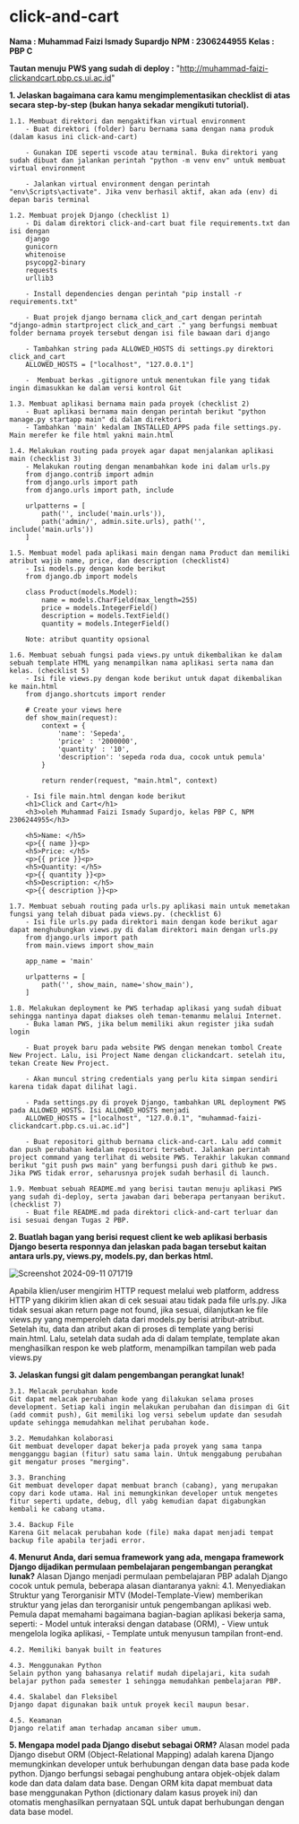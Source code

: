 # click-and-cart 
**Nama : Muhammad Faizi Ismady Supardjo**
**NPM : 2306244955**
**Kelas : PBP C**

**Tautan menuju PWS yang sudah di deploy :** "http://muhammad-faizi-clickandcart.pbp.cs.ui.ac.id"

**1. Jelaskan bagaimana cara kamu mengimplementasikan checklist di atas secara step-by-step (bukan hanya sekadar mengikuti tutorial).**

    1.1. Membuat direktori dan mengaktifkan virtual environment
        - Buat direktori (folder) baru bernama sama dengan nama produk (dalam kasus ini click-and-cart)

        - Gunakan IDE seperti vscode atau terminal. Buka direktori yang sudah dibuat dan jalankan perintah "python -m venv env" untuk membuat virtual environment

        - Jalankan virtual environment dengan perintah "env\Scripts\activate". Jika venv berhasil aktif, akan ada (env) di depan baris terminal

    1.2. Membuat projek Django (checklist 1)
        - Di dalam direktori click-and-cart buat file requirements.txt dan isi dengan
        django
        gunicorn
        whitenoise
        psycopg2-binary
        requests
        urllib3

        - Install dependencies dengan perintah "pip install -r requirements.txt"

        - Buat projek django bernama click_and_cart dengan perintah "django-admin startproject click_and_cart ." yang berfungsi membuat folder bernama proyek tersebut dengan isi file bawaan dari django

        - Tambahkan string pada ALLOWED_HOSTS di settings.py direktori click_and_cart 
        ALLOWED_HOSTS = ["localhost", "127.0.0.1"]

        -  Membuat berkas .gitignore untuk menentukan file yang tidak ingin dimasukkan ke dalam versi kontrol Git

    1.3. Membuat aplikasi bernama main pada proyek (checklist 2)
        - Buat aplikasi bernama main dengan perintah berikut "python manage.py startapp main" di dalam direktori
        - Tambahkan 'main' kedalam INSTALLED_APPS pada file settings.py. Main merefer ke file html yakni main.html

    1.4. Melakukan routing pada proyek agar dapat menjalankan aplikasi main (checklist 3)
        - Melakukan routing dengan menambahkan kode ini dalam urls.py
        from django.contrib import admin
        from django.urls import path
        from django.urls import path, include

        urlpatterns = [
            path('', include('main.urls')),
            path('admin/', admin.site.urls), path('', include('main.urls'))
        ]

    1.5. Membuat model pada aplikasi main dengan nama Product dan memiliki atribut wajib name, price, dan description (checklist4)
        - Isi models.py dengan kode berikut
        from django.db import models

        class Product(models.Model):
            name = models.CharField(max_length=255)
            price = models.IntegerField()
            description = models.TextField()
            quantity = models.IntegerField()

        Note: atribut quantity opsional

    1.6. Membuat sebuah fungsi pada views.py untuk dikembalikan ke dalam sebuah template HTML yang menampilkan nama aplikasi serta nama dan kelas. (checklist 5)
        - Isi file views.py dengan kode berikut untuk dapat dikembalikan ke main.html
        from django.shortcuts import render

        # Create your views here
        def show_main(request):
            context = {
                'name': 'Sepeda',
                'price' : '2000000',
                'quantity' : '10',
                'description': 'sepeda roda dua, cocok untuk pemula'
            }

            return render(request, "main.html", context)

        - Isi file main.html dengan kode berikut
        <h1>Click and Cart</h1>
        <h3>oleh Muhammad Faizi Ismady Supardjo, kelas PBP C, NPM 2306244955</h3>

        <h5>Name: </h5>
        <p>{{ name }}<p>
        <h5>Price: </h5>
        <p>{{ price }}<p>
        <h5>Quantity: </h5>
        <p>{{ quantity }}<p>
        <h5>Description: </h5>
        <p>{{ description }}<p>

    1.7. Membuat sebuah routing pada urls.py aplikasi main untuk memetakan fungsi yang telah dibuat pada views.py. (checklist 6)
        - Isi file urls.py pada direktori main dengan kode berikut agar dapat menghubungkan views.py di dalam direktori main dengan urls.py
        from django.urls import path
        from main.views import show_main

        app_name = 'main'

        urlpatterns = [
            path('', show_main, name='show_main'),
        ]

    1.8. Melakukan deployment ke PWS terhadap aplikasi yang sudah dibuat sehingga nantinya dapat diakses oleh teman-temanmu melalui Internet.
        - Buka laman PWS, jika belum memiliki akun register jika sudah login

        - Buat proyek baru pada website PWS dengan menekan tombol Create New Project. Lalu, isi Project Name dengan clickandcart. setelah itu, tekan Create New Project.

        - Akan muncul string credentials yang perlu kita simpan sendiri karena tidak dapat dilihat lagi.

        - Pada settings.py di proyek Django, tambahkan URL deployment PWS pada ALLOWED_HOSTS. Isi ALLOWED_HOSTS menjadi
        ALLOWED_HOSTS = ["localhost", "127.0.0.1", "muhammad-faizi-clickandcart.pbp.cs.ui.ac.id"]

        - Buat repositori github bernama click-and-cart. Lalu add commit dan push perubahan kedalam repositori tersebut. Jalankan perintah project command yang terlihat di website PWS. Terakhir lakukan command berikut "git push pws main" yang berfungsi push dari github ke pws. Jika PWS tidak error, seharusnya projek sudah berhasil di launch.

    1.9. Membuat sebuah README.md yang berisi tautan menuju aplikasi PWS yang sudah di-deploy, serta jawaban dari beberapa pertanyaan berikut. (checklist 7)
        - Buat file README.md pada direktori click-and-cart terluar dan isi sesuai dengan Tugas 2 PBP.

**2. Buatlah bagan yang berisi request client ke web aplikasi berbasis Django beserta responnya dan jelaskan pada bagan tersebut kaitan antara urls.py, views.py, models.py, dan berkas html.**

![Screenshot 2024-09-11 071719](https://github.com/user-attachments/assets/2033f79d-990b-4ecb-9559-4e9fd6eed75d)

Apabila klien/user mengirim HTTP request melalui web platform, address HTTP yang dikirim klien akan di cek sesuai atau tidak pada file urls.py. Jika tidak sesuai akan return page not found, jika sesuai, dilanjutkan ke file views.py yang memperoleh data dari models.py berisi atribut-atribut. Setelah itu, data dan atribut akan di proses di template yang berisi main.html. Lalu, setelah data sudah ada di dalam template, template akan menghasilkan respon ke web platform, menampilkan tampilan web pada views.py

**3. Jelaskan fungsi git dalam pengembangan perangkat lunak!**

    3.1. Melacak perubahan kode
    Git dapat melacak perubahan kode yang dilakukan selama proses development. Setiap kali ingin melakukan perubahan dan disimpan di Git (add commit push), Git memiliki log versi sebelum update dan sesudah update sehingga memudahkan melihat perubahan kode.

    3.2. Memudahkan kolaborasi
    Git membuat developer dapat bekerja pada proyek yang sama tanpa mengganggu bagian (fitur) satu sama lain. Untuk menggabung perubahan git mengatur proses "merging".

    3.3. Branching
    Git membuat developer dapat membuat branch (cabang), yang merupakan copy dari kode utama. Hal ini memungkinkan developer untuk mengetes fitur seperti update, debug, dll yabg kemudian dapat digabungkan kembali ke cabang utama.

    3.4. Backup File
    Karena Git melacak perubahan kode (file) maka dapat menjadi tempat backup file apabila terjadi error.

**4. Menurut Anda, dari semua framework yang ada, mengapa framework Django dijadikan permulaan pembelajaran pengembangan perangkat lunak?**
    Alasan Django menjadi permulaan pembelajaran PBP adalah Django cocok untuk pemula, beberapa alasan diantaranya yakni:
    4.1. Menyediakan Struktur yang Terorganisir
    MTV (Model-Template-View) memberikan struktur yang jelas dan terorganisir untuk pengembangan aplikasi web. Pemula dapat memahami bagaimana bagian-bagian aplikasi bekerja sama, seperti:
        - Model untuk interaksi dengan database (ORM),
        - View untuk mengelola logika aplikasi,
        - Template untuk menyusun tampilan front-end.

    4.2. Memiliki banyak built in features

    4.3. Menggunakan Python
    Selain python yang bahasanya relatif mudah dipelajari, kita sudah belajar python pada semester 1 sehingga memudahkan pembelajaran PBP.

    4.4. Skalabel dan Fleksibel
    Django dapat digunakan baik untuk proyek kecil maupun besar.

    4.5. Keamanan
    Django relatif aman terhadap ancaman siber umum.

**5. Mengapa model pada Django disebut sebagai ORM?**
    Alasan model pada Django disebut ORM (Object-Relational Mapping) adalah karena Django memungkinkan developer untuk berhubungan dengan data base pada kode python. Django berfungsi sebagai penghubung antara objek-objek dalam kode dan data dalam data base. Dengan ORM kita dapat membuat data base menggunakan Python (dictionary dalam kasus proyek ini) dan otomatis menghasilkan pernyataan SQL untuk dapat berhubungan dengan data base model.



